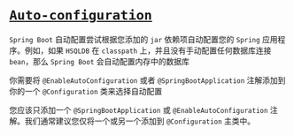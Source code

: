 # [`Auto-configuration`](https://docs.spring.io/spring-boot/docs/3.1.1/reference/htmlsingle/#using.auto-configuration)
`Spring Boot` 自动配置尝试根据您添加的 `jar` 依赖项自动配置您的 `Spring` 应用程序。例如，如果 `HSQLDB` 在 `classpath` 上，并且没有手动配置任何数据库连接 `bean`，那么 `Spring Boot` 会自动配置内存中的数据库

你需要将 `@EnableAutoConfiguration` 或者 `@SpringBootApplication` 注解添加到你的一个 `@Configuration` 类来选择自动配置

您应该只添加一个 `@SpringBootApplication` 或 `@EnableAutoConfiguration` 注解。我们通常建议您仅将一个或另一个添加到 `@Configuration` 主类中。